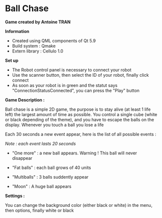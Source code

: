 # Ball Chase

**Game created by Antoine TRAN**

**Information**

- Created using QML components of Qt 5.9
- Build system : Qmake
- Extern library : Cellulo 1.0

**Set up**

- The Robot control panel is necessary to connect your robot
- Use the scanner button, then select the ID of your robot, finally click connect
- As soon as your robot is in green and the statut says "ConnectionStatusConnected", you can press the "Play" button

**Game Description :**

Ball chase is a simple 2D game, the purpose is to stay alive (at least 1 life left) the largest amount of time as possible.
You control a single cube (white or black depending of the theme), and you have to escape the balls on the display.
Whenever you touch a ball you lose a life

Each 30 seconds a new event appear, here is the list of all possible events :

*Note : each event lasts 20 seconds*

- "One more" : a new ball appears. Warning ! This ball will never disappear

- "Fat balls" : each ball grows of 40 units

- "Multiballs" : 3 balls suddently appear

- "Moon" : A huge ball appears


**Settings :**

You can change the background color (either black or white) in the menu, then options, finally white or black




